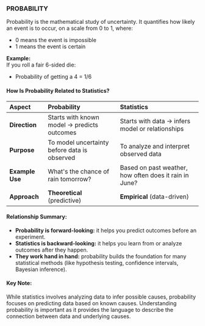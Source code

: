 ### PROBABILITY
Probability is the mathematical study of uncertainty. It quantifies how likely an event is to occur, on a scale from 0 to 1, where:
- 0 means the event is impossible
- 1 means the event is certain

**Example:**  
If you roll a fair 6-sided die:
- Probability of getting a 4 = 1/6

#### How Is Probability Related to Statistics?
| Aspect          | Probability                                  | Statistics                                             |
| :--------------- | :-------------------------------------------- | :------------------------------------------------------ |
| **Direction**   | Starts with known model → predicts outcomes  | Starts with data → infers model or relationships       |
| **Purpose**     | To model uncertainty before data is observed | To analyze and interpret observed data                 |
| **Example Use** | What's the chance of rain tomorrow?          | Based on past weather, how often does it rain in June? |
| **Approach**    | **Theoretical** (predictive)                 | **Empirical** (data-driven)                            |

#### Relationship Summary:
- **Probability is forward-looking:** it helps you predict outcomes before an experiment.
- **Statistics is backward-looking:** it helps you learn from or analyze outcomes after they happen.
- **They work hand in hand:** probability builds the foundation for many statistical methods (like hypothesis testing, confidence intervals, Bayesian inference).

#### Key Note:
While statistics involves analyzing data to infer possible causes, probability focuses on predicting data based on known causes. Understanding probability is important as it provides the language to describe the connection between data and underlying causes. 
